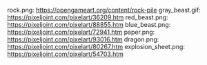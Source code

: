 rock.png: https://opengameart.org/content/rock-pile
gray_beast.gif: https://pixeljoint.com/pixelart/36209.htm
red_beast.png: https://pixeljoint.com/pixelart/88855.htm
blue_beast.png: https://pixeljoint.com/pixelart/72941.htm
paper.png: https://pixeljoint.com/pixelart/93016.htm
dragon.png: https://pixeljoint.com/pixelart/80267.htm
explosion_sheet.png: https://pixeljoint.com/pixelart/54703.htm
